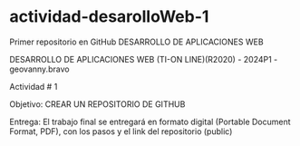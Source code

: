 # actividad-desarolloWeb-1

Primer repositorio en GitHub DESARROLLO DE APLICACIONES WEB

DESARROLLO DE APLICACIONES WEB (TI-ON LINE)(R2020) - 2024P1 - geovanny.bravo


Actividad # 1

Objetivo: CREAR UN REPOSITORIO DE GITHUB

Entrega: El trabajo final se entregará en formato digital (Portable Document Format, PDF), con los pasos y el link del repositorio (public)


